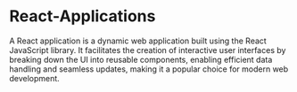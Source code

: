 # React-Applications
A React application is a dynamic web application built using the React JavaScript library. It facilitates the creation of interactive user interfaces by breaking down the UI into reusable components, enabling efficient data handling and seamless updates, making it a popular choice for modern web development.
